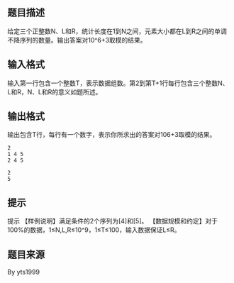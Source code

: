

## 题目描述
给定三个正整数N、L和R，统计长度在1到N之间，元素大小都在L到R之间的单调不降序列的数量。输出答案对10^6+3取模的结果。
## 输入格式
输入第一行包含一个整数T，表示数据组数。第2到第T+1行每行包含三个整数N、L和R，N、L和R的意义如题所述。
## 输出格式
输出包含T行，每行有一个数字，表示你所求出的答案对106+3取模的结果。

```input1
2
1 4 5
2 4 5

```

```output1
2
5
```

## 提示
提示
【样例说明】满足条件的2个序列为[4]和[5]。
【数据规模和约定】对于100%的数据，1≤N,L,R≤10^9，1≤T≤100，输入数据保证L≤R。
## 题目来源
By yts1999


